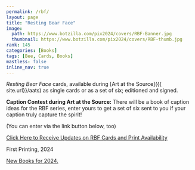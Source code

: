 ```yaml
---
permalink: /rbf/
layout: page
title: "Resting Bear Face"
image:
  path: https://www.botzilla.com/pix2024/covers/RBF-Banner.jpg
  thumbnail: https://www.botzilla.com/pix2024/covers/RBF-thumb.jpg
rank: 145
categories: [Books]
tags: [Bee, Cards, Books]
mastless: false
inline_nav: true
---
```


_Resting Bear Face_ cards, available during [Art at the Source]({{ site.url}}/aats) as single cards or as a set of six; editioned and signed.

**Caption Contest during Art at the Source:** There will be a book of caption ideas for the RBF series, enter yours to get a set of six sent to you if your caption truly capture the spirit!

(You can enter via the link button below, too)

<a class="btn btn--info btn--large" href="mailto:kevin+books@vumondo.com?subject=Updates%20on%20RBF%22&body=Please%20keep%20me%20informed%20about%20updates%20for%20sales%20availability%20of%20RBF">Click Here to Receive Updates on RBF Cards and Print Availability</a>

First Printing, 2024

<a href="{{ site.url }}/book24">New Books for 2024.</a>

<!-- path: https://www.botzilla.com/pix2024/RBF-Two-Preview.jpg -->

<!-- <figure class="align-center">
<img src="https://www.botzilla.com/pix2024/Bjorke-AATS-BizCard-sRGB-web.jpg">
<figcaption>See You on June First</figcaption>
</figure> -->
